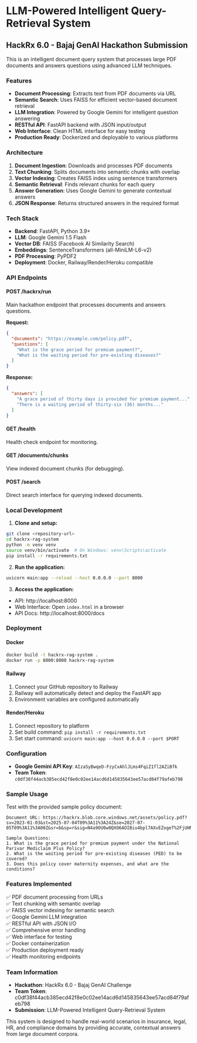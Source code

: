 # LLM-Powered Intelligent Query-Retrieval System

## HackRx 6.0 - Bajaj GenAI Hackathon Submission

This is an intelligent document query system that processes large PDF documents and answers questions using advanced LLM techniques.

### Features

- **Document Processing**: Extracts text from PDF documents via URL
- **Semantic Search**: Uses FAISS for efficient vector-based document retrieval  
- **LLM Integration**: Powered by Google Gemini for intelligent question answering
- **RESTful API**: FastAPI backend with JSON input/output
- **Web Interface**: Clean HTML interface for easy testing
- **Production Ready**: Dockerized and deployable to various platforms

### Architecture

1. **Document Ingestion**: Downloads and processes PDF documents
2. **Text Chunking**: Splits documents into semantic chunks with overlap
3. **Vector Indexing**: Creates FAISS index using sentence transformers
4. **Semantic Retrieval**: Finds relevant chunks for each query
5. **Answer Generation**: Uses Google Gemini to generate contextual answers
6. **JSON Response**: Returns structured answers in the required format

### Tech Stack

- **Backend**: FastAPI, Python 3.9+
- **LLM**: Google Gemini 1.5 Flash
- **Vector DB**: FAISS (Facebook AI Similarity Search)
- **Embeddings**: SentenceTransformers (all-MiniLM-L6-v2)
- **PDF Processing**: PyPDF2
- **Deployment**: Docker, Railway/Render/Heroku compatible

### API Endpoints

#### POST /hackrx/run
Main hackathon endpoint that processes documents and answers questions.

**Request:**
```json
{
  "documents": "https://example.com/policy.pdf",
  "questions": [
    "What is the grace period for premium payment?",
    "What is the waiting period for pre-existing diseases?"
  ]
}
```

**Response:**
```json
{
  "answers": [
    "A grace period of thirty days is provided for premium payment...",
    "There is a waiting period of thirty-six (36) months..."
  ]
}
```

#### GET /health
Health check endpoint for monitoring.

#### GET /documents/chunks
View indexed document chunks (for debugging).

#### POST /search
Direct search interface for querying indexed documents.

### Local Development

1. **Clone and setup:**
```bash
git clone <repository-url>
cd hackrx-rag-system
python -m venv venv
source venv/bin/activate  # On Windows: venv\Scripts\activate
pip install -r requirements.txt
```

2. **Run the application:**
```bash
uvicorn main:app --reload --host 0.0.0.0 --port 8000
```

3. **Access the application:**
- API: http://localhost:8000
- Web Interface: Open `index.html` in a browser
- API Docs: http://localhost:8000/docs

### Deployment

#### Docker
```bash
docker build -t hackrx-rag-system .
docker run -p 8000:8000 hackrx-rag-system
```

#### Railway
1. Connect your GitHub repository to Railway
2. Railway will automatically detect and deploy the FastAPI app
3. Environment variables are configured automatically

#### Render/Heroku
1. Connect repository to platform
2. Set build command: `pip install -r requirements.txt`
3. Set start command: `uvicorn main:app --host 0.0.0.0 --port $PORT`

### Configuration

- **Google Gemini API Key**: `AIzaSyBwqeD-FzyCxAhlJLms4FqiZ1fl2AZiBfk`
- **Team Token**: `c0df38f44acb385ecd42f8e0c02ee14acd6d145835643ee57acd84f79afeb798`

### Sample Usage

Test with the provided sample policy document:
```
Document URL: https://hackrx.blob.core.windows.net/assets/policy.pdf?sv=2023-01-03&st=2025-07-04T09%3A11%3A24Z&se=2027-07-05T09%3A11%3A00Z&sr=b&sp=r&sig=N4a9OU0w0QXO6AOIBiu4bpl7AXvEZogeT%2FjUHNO7HzQ%3D

Sample Questions:
1. What is the grace period for premium payment under the National Parivar Mediclaim Plus Policy?
2. What is the waiting period for pre-existing diseases (PED) to be covered?
3. Does this policy cover maternity expenses, and what are the conditions?
```

### Features Implemented

✅ PDF document processing from URLs  
✅ Text chunking with semantic overlap  
✅ FAISS vector indexing for semantic search  
✅ Google Gemini LLM integration  
✅ RESTful API with JSON I/O  
✅ Comprehensive error handling  
✅ Web interface for testing  
✅ Docker containerization  
✅ Production deployment ready  
✅ Health monitoring endpoints  

### Team Information

- **Hackathon**: HackRx 6.0 - Bajaj GenAI Challenge
- **Team Token**: c0df38f44acb385ecd42f8e0c02ee14acd6d145835643ee57acd84f79afeb798
- **Submission**: LLM-Powered Intelligent Query-Retrieval System

This system is designed to handle real-world scenarios in insurance, legal, HR, and compliance domains by providing accurate, contextual answers from large document corpora.
